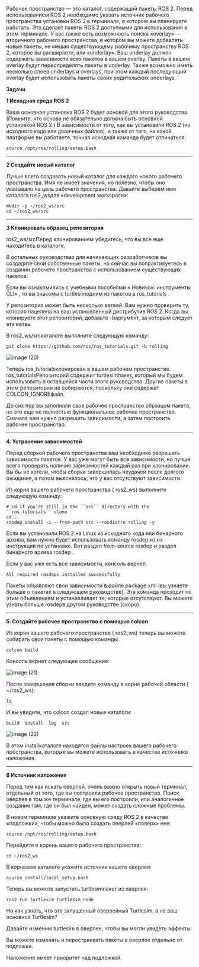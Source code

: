 Рабочее пространство — это каталог, содержащий пакеты ROS 2. Перед использованием ROS 2 необходимо указать источник рабочего пространства установки ROS 2 в терминале, в котором вы планируете работать. Это сделает пакеты ROS 2 доступными для использования в этом терминале.
У вас также есть возможность поиска «overlay» — вторичного рабочего пространства, в котором вы можете добавлять новые пакеты, не мешая существующему рабочему пространству ROS 2, которое вы расширяете, или «underlay». Ваш underlay должен содержать зависимости всех пакетов в вашем overlay. Пакеты в вашем overlay будут переопределять пакеты в underlay. Также возможно иметь несколько слоев underlays и overlays, при этом каждый последующий overlay будет использовать пакеты своих родительских underlays.

**Задачи**

**1 Исходная среда ROS 2**

Ваша основная установка ROS 2 будет основой для этого руководства. (Помните, что основа не обязательно должна быть основной установкой ROS 2.)
В зависимости от того, как вы установили ROS 2 (из исходного кода или двоичных файлов), а также от того, на какой платформе вы работаете, точная исходная команда будет отличаться:

~~~
source /opt/ros/rolling/setup.bash
~~~

---

**2 Создайте новый каталог**

Лучше всего создавать новый каталог для каждого нового рабочего пространства. Имя не имеет значения, но полезно, чтобы оно указывало на цель рабочего пространства. Давайте выберем имя каталога ros2_wsдля «development workspace»:

~~~
mkdir -p ~/ros2_ws/src
cd ~/ros2_ws/src
~~~

---

**3 Клонировать образец репозитория**

ros2_ws/srcПеред клонированием убедитесь, что вы все еще находитесь в каталоге.

В остальных руководствах для начинающих разработчиков вы создадите свои собственные пакеты, но сейчас вы попрактикуетесь в создании рабочего пространства с использованием существующих пакетов.

Если вы ознакомились с учебными пособиями « Новичок: инструменты CLI» , то вы знакомы с turtlesimодним из пакетов в ros_tutorials .

У репозитория может быть несколько ветвей. Вам нужно проверить ту, которая нацелена на ваш установленный дистрибутив ROS 2. Когда вы клонируете этот репозиторий, добавьте -bаргумент, за которым следует эта ветвь.

В ros2_ws/srcкаталоге выполните следующую команду:

~~~
git clone https://github.com/ros/ros_tutorials.git -b rolling
~~~

![image (20)](https://github.com/user-attachments/assets/d57f9cfa-a074-42de-a3c4-15a84d1756f0)


Теперь ros_tutorialsклонирован в вашем рабочем пространстве. ros_tutorialsРепозиторий содержит turtlesimпакет, который мы будем использовать в оставшейся части этого руководства. Другие пакеты в этом репозитории не собираются, поскольку они содержат COLCON_IGNOREфайл.

До сих пор вы заполняли свое рабочее пространство образцом пакета, но это еще не полностью функциональное рабочее пространство. Сначала вам нужно разрешить зависимости, а затем построить рабочее пространство.

---

**4. Устранение зависимостей**

Перед сборкой рабочего пространства вам необходимо разрешить зависимости пакетов. У вас уже могут быть все зависимости, но лучше всего проверять наличие зависимостей каждый раз при клонировании. Вы бы не хотели, чтобы сборка завершилась неудачей после долгого ожидания, а потом выяснялось, что у вас отсутствуют зависимости.

Из корня вашего рабочего пространства ( ros2_ws) выполните следующую команду:

~~~
# cd if you're still in the ``src`` directory with the ``ros_tutorials`` clone
cd ..
rosdep install -i --from-path src --rosdistro rolling -y
~~~

Если вы установили ROS 2 на Linux из исходного кода или бинарного архива, вам нужно будет использовать команду rosdep из их инструкций по установке. Вот раздел from-source rosdep и раздел бинарного архива rosdep .

Если у вас уже есть все зависимости, консоль вернет:

~~~
All required rosdeps installed successfully
~~~

Пакеты объявляют свои зависимости в файле package.xml (вы узнаете больше о пакетах в следующем руководстве). Эта команда проходит по этим объявлениям и устанавливает те, которые отсутствуют. Вы можете узнать больше rosdepв другом руководстве (скоро).

---

**5. Создайте рабочее пространство с помощью colcon**

Из корня вашего рабочего пространства ( ros2_ws) теперь вы можете собирать свои пакеты с помощью команды:

~~~
colcon build
~~~

Консоль вернет следующее сообщение:

![image (21)](https://github.com/user-attachments/assets/9ff821b8-9317-40d8-bee7-0ae101e44336)

После завершения сборки введите команду в корне рабочей области ( ~/ros2_ws):

~~~
ls
~~~

И вы увидите, что colcon создал новые каталоги:

~~~
build  install  log  src
~~~

![image (22)](https://github.com/user-attachments/assets/d4f8fbf4-4137-4904-87f4-5f72b5713097)

В этом installкаталоге находятся файлы настроек вашего рабочего пространства, которые вы можете использовать в качестве источника наложения.

---

**6 Источник наложения**

Перед тем как искать оверлей, очень важно открыть новый терминал, отдельный от того, где вы построили рабочее пространство. Поиск оверлея в том же терминале, где вы его построили, или аналогичное создание там, где он был найден, может создать сложные проблемы.

В новом терминале укажите основную среду ROS 2 в качестве «подложки», чтобы можно было создать оверлей «поверх» нее:

~~~
source /opt/ros/rolling/setup.bash
~~~

Перейдите в корень вашего рабочего пространства:

~~~
cd ~/ros2_ws
~~~

В корневом каталоге укажите источник вашего оверлея:

~~~
source install/local_setup.bash
~~~

Теперь вы можете запустить turtlesimпакет из оверлея:

~~~
ros2 run turtlesim turtlesim_node
~~~

Но как узнать, что это запущенный оверлейный Turtlesim, а не ваш основной Turtlesim?

Давайте изменим turtlesim в оверлее, чтобы вы могли увидеть эффекты:

Вы можете изменять и перестраивать пакеты в оверлее отдельно от подложки.

Наложение имеет приоритет над подложкой.
